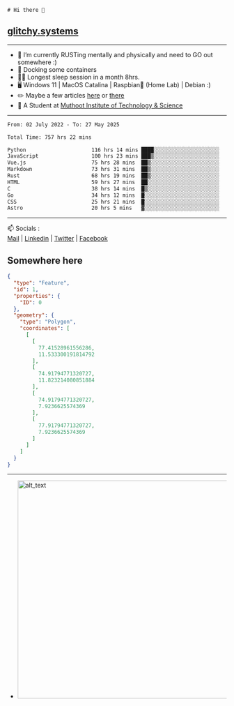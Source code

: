 ```
# Hi there 👋
```
## [glitchy.systems](https://glitchy.systems)
---

- 🌱 I’m currently RUSTing mentally and physically and need to GO out somewhere :)
- 🐋 Docking some containers
- 😶‍🌫️ Longest sleep session in a month 8hrs.
- 🖥️ Windows 11 | MacOS Catalina | Raspbian🥧 (Home Lab) | Debian :)
- ✏️ Maybe a few articles [here](https://medium.com/@advaithnarayanan8) or [there](https://medium.com/@advaithnarayanan8)
- 📑 A Student at [Muthoot Institute of Technology & Science](https://mgmits.ac.in/)



---

<!--START_SECTION:waka-->

```txt
From: 02 July 2022 - To: 27 May 2025

Total Time: 757 hrs 22 mins

Python                     116 hrs 14 mins ████░░░░░░░░░░░░░░░░░░░░░   15.35 %
JavaScript                 100 hrs 23 mins ███▒░░░░░░░░░░░░░░░░░░░░░   13.26 %
Vue.js                     75 hrs 28 mins  ██▒░░░░░░░░░░░░░░░░░░░░░░   09.97 %
Markdown                   73 hrs 31 mins  ██▒░░░░░░░░░░░░░░░░░░░░░░   09.71 %
Rust                       68 hrs 19 mins  ██▒░░░░░░░░░░░░░░░░░░░░░░   09.02 %
HTML                       59 hrs 27 mins  ██░░░░░░░░░░░░░░░░░░░░░░░   07.85 %
C                          38 hrs 14 mins  █▒░░░░░░░░░░░░░░░░░░░░░░░   05.05 %
Go                         34 hrs 12 mins  █░░░░░░░░░░░░░░░░░░░░░░░░   04.52 %
CSS                        25 hrs 21 mins  █░░░░░░░░░░░░░░░░░░░░░░░░   03.35 %
Astro                      20 hrs 5 mins   ▓░░░░░░░░░░░░░░░░░░░░░░░░   02.65 %
```

<!--END_SECTION:waka-->

---

📫 Socials :<br>
[Mail](mailto:advaith@glitchy.systems) | [Linkedin](https://www.linkedin.com/in/advaith-narayanan-a72152214/) | [Twitter](https://twitter.com/advaithnarayan) | [Facebook](https://screenmessage.com/qinq)

## Somewhere here

```geojson
{
  "type": "Feature",
  "id": 1,
  "properties": {
    "ID": 0
  },
  "geometry": {
    "type": "Polygon",
    "coordinates": [
      [
        [
          77.41528961556286,
          11.533300191814792
        ],
        [
          74.91794771320727,
          11.823214080851884
        ],
        [
          74.91794771320727,
          7.9236625574369
        ],
        [
          77.91794771320727,
          7.9236625574369
        ]
      ]
    ]
  }
}
```


--- 
- [<img alt="alt_text" width="500px" src="https://valid.x86.fr/cache/banner/xv24bv-6.png" />](https://valid.x86.fr/xv24bv)



